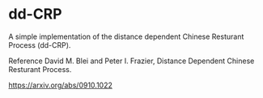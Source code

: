 # dd-CRP

A simple implementation of the distance dependent Chinese Resturant Process (dd-CRP).

Reference
David M. Blei and Peter I. Frazier, Distance Dependent Chinese Resturant Process.

https://arxiv.org/abs/0910.1022